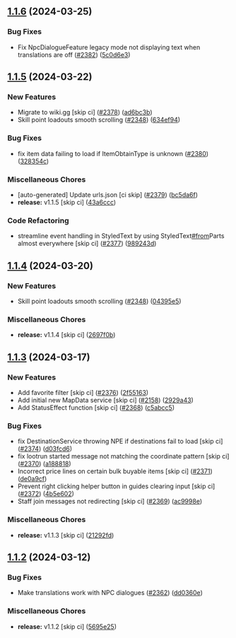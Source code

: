 ## [1.1.6](https://github.com/Wynntils/Artemis/compare/v1.1.5...v1.1.6) (2024-03-25)


### Bug Fixes

* Fix NpcDialogueFeature legacy mode not displaying text when translations are off ([#2382](https://github.com/Wynntils/Artemis/issues/2382)) ([5c0d6e3](https://github.com/Wynntils/Artemis/commit/5c0d6e305e6f3959295e3b2699d231a2146eef03))

## [1.1.5](https://github.com/Wynntils/Artemis/compare/v1.1.4...v1.1.5) (2024-03-22)


### New Features

* Migrate to wiki.gg [skip ci] ([#2378](https://github.com/Wynntils/Artemis/issues/2378)) ([ad6bc3b](https://github.com/Wynntils/Artemis/commit/ad6bc3b9f3719d15075f70b3bb3394058fd9e949))
* Skill point loadouts smooth scrolling ([#2348](https://github.com/Wynntils/Artemis/issues/2348)) ([634ef94](https://github.com/Wynntils/Artemis/commit/634ef944be73643ae4b5be7b1012468eee7bca14))


### Bug Fixes

* fix item data failing to load if ItemObtainType is unknown ([#2380](https://github.com/Wynntils/Artemis/issues/2380)) ([328354c](https://github.com/Wynntils/Artemis/commit/328354c178fd5673c96757ac0c0902159229a705))


### Miscellaneous Chores

* [auto-generated] Update urls.json [ci skip] ([#2379](https://github.com/Wynntils/Artemis/issues/2379)) ([bc5da6f](https://github.com/Wynntils/Artemis/commit/bc5da6f1f6a30c81be3a104a716e573d10a9d67e))
* **release:** v1.1.5 [skip ci] ([43a6ccc](https://github.com/Wynntils/Artemis/commit/43a6ccc15ed2fa0adab49c4ab37e8089df29b688))


### Code Refactoring

* streamline event handling in StyledText by using StyledText[#from](https://github.com/Wynntils/Artemis/issues/from)Parts almost everywhere [skip ci] ([#2377](https://github.com/Wynntils/Artemis/issues/2377)) ([989243d](https://github.com/Wynntils/Artemis/commit/989243da325b6fb5b2dc301267db5539f63c8065))

## [1.1.4](https://github.com/Wynntils/Artemis/compare/v1.1.3...v1.1.4) (2024-03-20)


### New Features

* Skill point loadouts smooth scrolling ([#2348](https://github.com/Wynntils/Artemis/issues/2348)) ([04395e5](https://github.com/Wynntils/Artemis/commit/04395e57a6971c9dfa1c57c68b25f0bbd2088c6e))


### Miscellaneous Chores

* **release:** v1.1.4 [skip ci] ([2697f0b](https://github.com/Wynntils/Artemis/commit/2697f0b5b4ffe3da01111b50d71f86309e2d3ce4))

## [1.1.3](https://github.com/Wynntils/Artemis/compare/v1.1.2...v1.1.3) (2024-03-17)


### New Features

* Add favorite filter [skip ci] ([#2376](https://github.com/Wynntils/Artemis/issues/2376)) ([2f55163](https://github.com/Wynntils/Artemis/commit/2f55163b1d773429fc96b863777ff8a14c7a5d73))
* Add initial new MapData service [skip ci] ([#2158](https://github.com/Wynntils/Artemis/issues/2158)) ([2929a43](https://github.com/Wynntils/Artemis/commit/2929a43b0ce248f3c60772b5b4698115f0ef66c9))
* Add StatusEffect function [skip ci] ([#2368](https://github.com/Wynntils/Artemis/issues/2368)) ([c5abcc5](https://github.com/Wynntils/Artemis/commit/c5abcc55e31dafeef92802af6312359beaf342b6))


### Bug Fixes

* fix DestinationService throwing NPE if destinations fail to load [skip ci] ([#2374](https://github.com/Wynntils/Artemis/issues/2374)) ([d03fcd6](https://github.com/Wynntils/Artemis/commit/d03fcd61d348c4aa394b4748c0ffe1d61114c473))
* fix lootrun started message not matching the coordinate pattern [skip ci] ([#2370](https://github.com/Wynntils/Artemis/issues/2370)) ([a188818](https://github.com/Wynntils/Artemis/commit/a188818fe02a77fe37996e3f6e401fc47c6978ad))
* Incorrect price lines on certain bulk buyable items [skip ci] ([#2371](https://github.com/Wynntils/Artemis/issues/2371)) ([de0a9cf](https://github.com/Wynntils/Artemis/commit/de0a9cf00c498a83b9a37b626fe61d7432cbcd6e))
* Prevent right clicking helper button in guides clearing input [skip ci] ([#2372](https://github.com/Wynntils/Artemis/issues/2372)) ([4b5e602](https://github.com/Wynntils/Artemis/commit/4b5e602651328996430f349ed9a924a36d334806))
* Staff join messages not redirecting [skip ci] ([#2369](https://github.com/Wynntils/Artemis/issues/2369)) ([ac9998e](https://github.com/Wynntils/Artemis/commit/ac9998ef37ff82791055dd4335af23691e5eca56))


### Miscellaneous Chores

* **release:** v1.1.3 [skip ci] ([21292fd](https://github.com/Wynntils/Artemis/commit/21292fd9ea9d166fcc4f6dc1054889fa7c208c11))

## [1.1.2](https://github.com/Wynntils/Artemis/compare/v1.1.1...v1.1.2) (2024-03-12)


### Bug Fixes

* Make translations work with NPC dialogues ([#2362](https://github.com/Wynntils/Artemis/issues/2362)) ([dd0360e](https://github.com/Wynntils/Artemis/commit/dd0360e195d33e26e9e00e8a803f4ceee1db42ba))


### Miscellaneous Chores

* **release:** v1.1.2 [skip ci] ([5695e25](https://github.com/Wynntils/Artemis/commit/5695e25d281eae1772347d6c9009d225cf44da0c))

